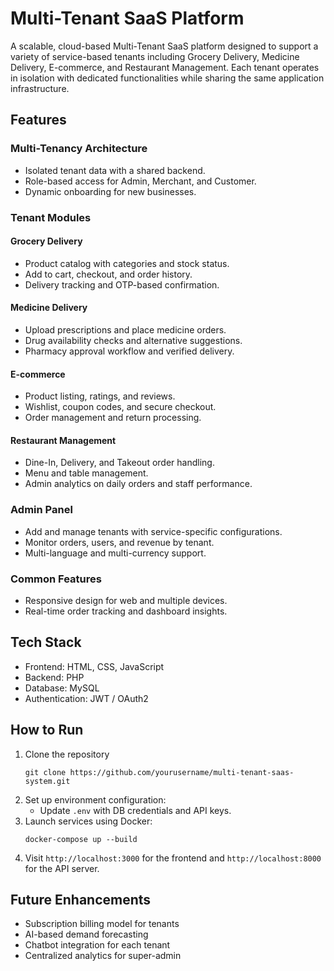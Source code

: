 
# Multi-Tenant SaaS Platform

A scalable, cloud-based Multi-Tenant SaaS platform designed to support a variety of service-based tenants including Grocery Delivery, Medicine Delivery, E-commerce, and Restaurant Management. Each tenant operates in isolation with dedicated functionalities while sharing the same application infrastructure.

## Features

### Multi-Tenancy Architecture
- Isolated tenant data with a shared backend.
- Role-based access for Admin, Merchant, and Customer.
- Dynamic onboarding for new businesses.

### Tenant Modules

#### Grocery Delivery
- Product catalog with categories and stock status.
- Add to cart, checkout, and order history.
- Delivery tracking and OTP-based confirmation.

#### Medicine Delivery
- Upload prescriptions and place medicine orders.
- Drug availability checks and alternative suggestions.
- Pharmacy approval workflow and verified delivery.

#### E-commerce
- Product listing, ratings, and reviews.
- Wishlist, coupon codes, and secure checkout.
- Order management and return processing.

#### Restaurant Management
- Dine-In, Delivery, and Takeout order handling.
- Menu and table management.
- Admin analytics on daily orders and staff performance.

### Admin Panel
- Add and manage tenants with service-specific configurations.
- Monitor orders, users, and revenue by tenant.
- Multi-language and multi-currency support.

### Common Features
- Responsive design for web and multiple devices.
- Real-time order tracking and dashboard insights.

## Tech Stack

- Frontend: HTML, CSS, JavaScript  
- Backend: PHP
- Database: MySQL 
- Authentication: JWT / OAuth2  


## How to Run

1. Clone the repository
   ```
   git clone https://github.com/yourusername/multi-tenant-saas-system.git
   ```
2. Set up environment configuration:
   - Update `.env` with DB credentials and API keys.
3. Launch services using Docker:
   ```
   docker-compose up --build
   ```
4. Visit `http://localhost:3000` for the frontend and `http://localhost:8000` for the API server.

## Future Enhancements

- Subscription billing model for tenants  
- AI-based demand forecasting  
- Chatbot integration for each tenant  
- Centralized analytics for super-admin  
